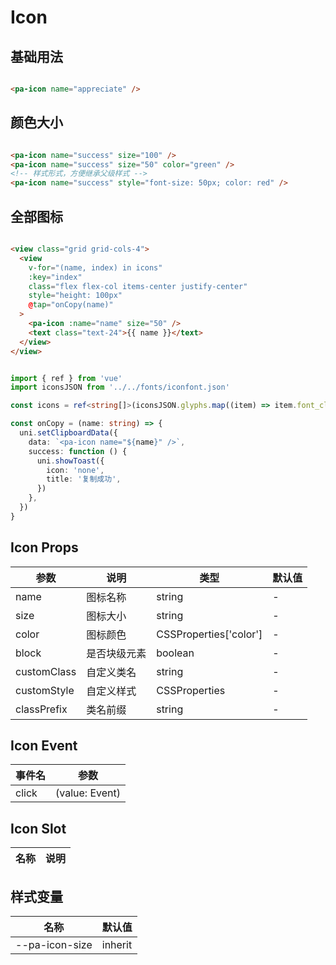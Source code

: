 # Icon

<!--codes start-->

## 基础用法

```html [template]

<pa-icon name="appreciate" />

```
## 颜色大小

```html [template]

<pa-icon name="success" size="100" />
<pa-icon name="success" size="50" color="green" />
<!-- 样式形式，方便继承父级样式 -->
<pa-icon name="success" style="font-size: 50px; color: red" />

```
## 全部图标

```html [template]

<view class="grid grid-cols-4">
  <view
    v-for="(name, index) in icons"
    :key="index"
    class="flex flex-col items-center justify-center"
    style="height: 100px"
    @tap="onCopy(name)"
  >
    <pa-icon :name="name" size="50" />
    <text class="text-24">{{ name }}</text>
  </view>
</view>

```
```ts [script]

import { ref } from 'vue'
import iconsJSON from '../../fonts/iconfont.json'

const icons = ref<string[]>(iconsJSON.glyphs.map((item) => item.font_class))

const onCopy = (name: string) => {
  uni.setClipboardData({
    data: `<pa-icon name="${name}" />`,
    success: function () {
      uni.showToast({
        icon: 'none',
        title: '复制成功',
      })
    },
  })
}

```

<!--codes end-->

## Icon Props

<!--props start-->

| 参数 | 说明 | 类型 | 默认值 |
| --- | ----- | --- | --- |
| name | 图标名称 | string | - |
| size | 图标大小 | string | - |
| color | 图标颜色 | CSSProperties['color'] | - |
| block | 是否块级元素 | boolean | - |
| customClass | 自定义类名 | string | - |
| customStyle | 自定义样式 | CSSProperties | - |
| classPrefix | 类名前缀 | string | - |

<!--props end-->

## Icon Event

<!--event start-->

| 事件名 | 参数 |
| --- | --- |
| click | (value: Event)  |

<!--event end-->

## Icon Slot

<!--slot start-->

| 名称 | 说明 |
| --- | --- |


<!--slot end-->

## 样式变量

<!--cssVar start-->

| 名称 | 默认值 |
| --- | --- |
| --pa-icon-size | inherit |

<!--cssVar end-->


